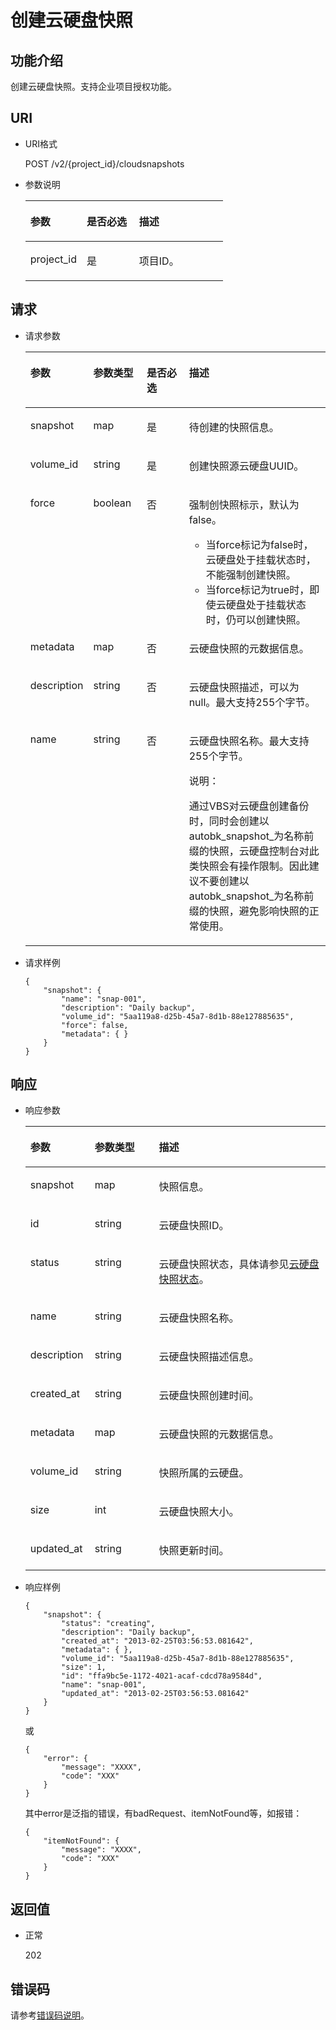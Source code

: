 # 创建云硬盘快照<a name="ZH-CN_TOPIC_0142371617"></a>

## 功能介绍<a name="section29798282112049"></a>

创建云硬盘快照。支持企业项目授权功能。

## URI<a name="section56404342112049"></a>

-   URI格式

    POST /v2/\{project\_id\}/cloudsnapshots


-   参数说明

    <a name="zh-cn_topic_0051408624_table28484833104128"></a>
    <table><thead align="left"><tr id="zh-cn_topic_0051408624_row60547305104128"><th class="cellrowborder" valign="top" width="28.57%" id="mcps1.1.4.1.1"><p id="zh-cn_topic_0051408624_p5384679104128"><a name="zh-cn_topic_0051408624_p5384679104128"></a><a name="zh-cn_topic_0051408624_p5384679104128"></a>参数</p>
    </th>
    <th class="cellrowborder" valign="top" width="26.529999999999998%" id="mcps1.1.4.1.2"><p id="zh-cn_topic_0051408624_p33505894104128"><a name="zh-cn_topic_0051408624_p33505894104128"></a><a name="zh-cn_topic_0051408624_p33505894104128"></a>是否必选</p>
    </th>
    <th class="cellrowborder" valign="top" width="44.9%" id="mcps1.1.4.1.3"><p id="zh-cn_topic_0051408624_p29622926104128"><a name="zh-cn_topic_0051408624_p29622926104128"></a><a name="zh-cn_topic_0051408624_p29622926104128"></a>描述</p>
    </th>
    </tr>
    </thead>
    <tbody><tr id="zh-cn_topic_0051408624_row50646790104128"><td class="cellrowborder" valign="top" width="28.57%" headers="mcps1.1.4.1.1 "><p id="zh-cn_topic_0051408624_p8749302104128"><a name="zh-cn_topic_0051408624_p8749302104128"></a><a name="zh-cn_topic_0051408624_p8749302104128"></a>project_id</p>
    </td>
    <td class="cellrowborder" valign="top" width="26.529999999999998%" headers="mcps1.1.4.1.2 "><p id="zh-cn_topic_0051408624_p37604871104128"><a name="zh-cn_topic_0051408624_p37604871104128"></a><a name="zh-cn_topic_0051408624_p37604871104128"></a>是</p>
    </td>
    <td class="cellrowborder" valign="top" width="44.9%" headers="mcps1.1.4.1.3 "><p id="zh-cn_topic_0051408624_p26095712104128"><a name="zh-cn_topic_0051408624_p26095712104128"></a><a name="zh-cn_topic_0051408624_p26095712104128"></a>项目ID。</p>
    </td>
    </tr>
    </tbody>
    </table>


## 请求<a name="section54272198112126"></a>

-   请求参数

    <a name="zh-cn_topic_0051408624_table16590896104128"></a>
    <table><thead align="left"><tr id="zh-cn_topic_0051408624_row60389002104128"><th class="cellrowborder" valign="top" width="18%" id="mcps1.1.5.1.1"><p id="zh-cn_topic_0051408624_p59671014104128"><a name="zh-cn_topic_0051408624_p59671014104128"></a><a name="zh-cn_topic_0051408624_p59671014104128"></a>参数</p>
    </th>
    <th class="cellrowborder" valign="top" width="18%" id="mcps1.1.5.1.2"><p id="zh-cn_topic_0051408624_p1513999104128"><a name="zh-cn_topic_0051408624_p1513999104128"></a><a name="zh-cn_topic_0051408624_p1513999104128"></a>参数类型</p>
    </th>
    <th class="cellrowborder" valign="top" width="15%" id="mcps1.1.5.1.3"><p id="zh-cn_topic_0051408624_p55525100104128"><a name="zh-cn_topic_0051408624_p55525100104128"></a><a name="zh-cn_topic_0051408624_p55525100104128"></a>是否必选</p>
    </th>
    <th class="cellrowborder" valign="top" width="49%" id="mcps1.1.5.1.4"><p id="zh-cn_topic_0051408624_p1239270104128"><a name="zh-cn_topic_0051408624_p1239270104128"></a><a name="zh-cn_topic_0051408624_p1239270104128"></a>描述</p>
    </th>
    </tr>
    </thead>
    <tbody><tr id="zh-cn_topic_0051408624_row33272036104128"><td class="cellrowborder" valign="top" width="18%" headers="mcps1.1.5.1.1 "><p id="zh-cn_topic_0051408624_p10680399104128"><a name="zh-cn_topic_0051408624_p10680399104128"></a><a name="zh-cn_topic_0051408624_p10680399104128"></a>snapshot</p>
    </td>
    <td class="cellrowborder" valign="top" width="18%" headers="mcps1.1.5.1.2 "><p id="zh-cn_topic_0051408624_p59805966104128"><a name="zh-cn_topic_0051408624_p59805966104128"></a><a name="zh-cn_topic_0051408624_p59805966104128"></a>map</p>
    </td>
    <td class="cellrowborder" valign="top" width="15%" headers="mcps1.1.5.1.3 "><p id="zh-cn_topic_0051408624_p12445066104128"><a name="zh-cn_topic_0051408624_p12445066104128"></a><a name="zh-cn_topic_0051408624_p12445066104128"></a>是</p>
    </td>
    <td class="cellrowborder" valign="top" width="49%" headers="mcps1.1.5.1.4 "><p id="zh-cn_topic_0051408624_p1417386104128"><a name="zh-cn_topic_0051408624_p1417386104128"></a><a name="zh-cn_topic_0051408624_p1417386104128"></a>待创建的快照信息。</p>
    </td>
    </tr>
    <tr id="zh-cn_topic_0051408624_row12756475104128"><td class="cellrowborder" valign="top" width="18%" headers="mcps1.1.5.1.1 "><p id="zh-cn_topic_0051408624_p26641549104128"><a name="zh-cn_topic_0051408624_p26641549104128"></a><a name="zh-cn_topic_0051408624_p26641549104128"></a>volume_id</p>
    </td>
    <td class="cellrowborder" valign="top" width="18%" headers="mcps1.1.5.1.2 "><p id="zh-cn_topic_0051408624_p10481847104128"><a name="zh-cn_topic_0051408624_p10481847104128"></a><a name="zh-cn_topic_0051408624_p10481847104128"></a>string</p>
    </td>
    <td class="cellrowborder" valign="top" width="15%" headers="mcps1.1.5.1.3 "><p id="zh-cn_topic_0051408624_p43723298104128"><a name="zh-cn_topic_0051408624_p43723298104128"></a><a name="zh-cn_topic_0051408624_p43723298104128"></a>是</p>
    </td>
    <td class="cellrowborder" valign="top" width="49%" headers="mcps1.1.5.1.4 "><p id="zh-cn_topic_0051408624_p51926262104128"><a name="zh-cn_topic_0051408624_p51926262104128"></a><a name="zh-cn_topic_0051408624_p51926262104128"></a>创建快照源云硬盘UUID。</p>
    </td>
    </tr>
    <tr id="zh-cn_topic_0051408624_row64683174104128"><td class="cellrowborder" valign="top" width="18%" headers="mcps1.1.5.1.1 "><p id="zh-cn_topic_0051408624_p4845737104128"><a name="zh-cn_topic_0051408624_p4845737104128"></a><a name="zh-cn_topic_0051408624_p4845737104128"></a>force</p>
    </td>
    <td class="cellrowborder" valign="top" width="18%" headers="mcps1.1.5.1.2 "><p id="zh-cn_topic_0051408624_p56960425104128"><a name="zh-cn_topic_0051408624_p56960425104128"></a><a name="zh-cn_topic_0051408624_p56960425104128"></a>boolean</p>
    </td>
    <td class="cellrowborder" valign="top" width="15%" headers="mcps1.1.5.1.3 "><p id="zh-cn_topic_0051408624_p50391693104128"><a name="zh-cn_topic_0051408624_p50391693104128"></a><a name="zh-cn_topic_0051408624_p50391693104128"></a>否</p>
    </td>
    <td class="cellrowborder" valign="top" width="49%" headers="mcps1.1.5.1.4 "><p id="zh-cn_topic_0051408624_p32530251113919"><a name="zh-cn_topic_0051408624_p32530251113919"></a><a name="zh-cn_topic_0051408624_p32530251113919"></a>强制创快照标示，默认为false。</p>
    <a name="zh-cn_topic_0051408624_ul60750582141455"></a><a name="zh-cn_topic_0051408624_ul60750582141455"></a><ul id="zh-cn_topic_0051408624_ul60750582141455"><li>当force标记为false时，云硬盘处于挂载状态时，不能强制创建快照。</li><li>当force标记为true时，即使云硬盘处于挂载状态时，仍可以创建快照。</li></ul>
    </td>
    </tr>
    <tr id="zh-cn_topic_0051408624_row26995886104128"><td class="cellrowborder" valign="top" width="18%" headers="mcps1.1.5.1.1 "><p id="zh-cn_topic_0051408624_p39183164104128"><a name="zh-cn_topic_0051408624_p39183164104128"></a><a name="zh-cn_topic_0051408624_p39183164104128"></a>metadata</p>
    </td>
    <td class="cellrowborder" valign="top" width="18%" headers="mcps1.1.5.1.2 "><p id="zh-cn_topic_0051408624_p19719755104128"><a name="zh-cn_topic_0051408624_p19719755104128"></a><a name="zh-cn_topic_0051408624_p19719755104128"></a>map</p>
    </td>
    <td class="cellrowborder" valign="top" width="15%" headers="mcps1.1.5.1.3 "><p id="zh-cn_topic_0051408624_p53796355104128"><a name="zh-cn_topic_0051408624_p53796355104128"></a><a name="zh-cn_topic_0051408624_p53796355104128"></a>否</p>
    </td>
    <td class="cellrowborder" valign="top" width="49%" headers="mcps1.1.5.1.4 "><p id="zh-cn_topic_0051408624_p62537483104128"><a name="zh-cn_topic_0051408624_p62537483104128"></a><a name="zh-cn_topic_0051408624_p62537483104128"></a>云硬盘快照的元数据信息。</p>
    </td>
    </tr>
    <tr id="zh-cn_topic_0051408624_row25966436104128"><td class="cellrowborder" valign="top" width="18%" headers="mcps1.1.5.1.1 "><p id="zh-cn_topic_0051408624_p22906600104128"><a name="zh-cn_topic_0051408624_p22906600104128"></a><a name="zh-cn_topic_0051408624_p22906600104128"></a>description</p>
    </td>
    <td class="cellrowborder" valign="top" width="18%" headers="mcps1.1.5.1.2 "><p id="zh-cn_topic_0051408624_p43495312104128"><a name="zh-cn_topic_0051408624_p43495312104128"></a><a name="zh-cn_topic_0051408624_p43495312104128"></a>string</p>
    </td>
    <td class="cellrowborder" valign="top" width="15%" headers="mcps1.1.5.1.3 "><p id="zh-cn_topic_0051408624_p33459397104128"><a name="zh-cn_topic_0051408624_p33459397104128"></a><a name="zh-cn_topic_0051408624_p33459397104128"></a>否</p>
    </td>
    <td class="cellrowborder" valign="top" width="49%" headers="mcps1.1.5.1.4 "><p id="zh-cn_topic_0051408624_p25856622104128"><a name="zh-cn_topic_0051408624_p25856622104128"></a><a name="zh-cn_topic_0051408624_p25856622104128"></a>云硬盘快照描述，可以为null。<span id="zh-cn_topic_0051408624_text59690989152428"><a name="zh-cn_topic_0051408624_text59690989152428"></a><a name="zh-cn_topic_0051408624_text59690989152428"></a>最大支持255个字节。</span></p>
    </td>
    </tr>
    <tr id="zh-cn_topic_0051408624_row31383010104128"><td class="cellrowborder" valign="top" width="18%" headers="mcps1.1.5.1.1 "><p id="zh-cn_topic_0051408624_p58995861104128"><a name="zh-cn_topic_0051408624_p58995861104128"></a><a name="zh-cn_topic_0051408624_p58995861104128"></a>name</p>
    </td>
    <td class="cellrowborder" valign="top" width="18%" headers="mcps1.1.5.1.2 "><p id="zh-cn_topic_0051408624_p13935408104128"><a name="zh-cn_topic_0051408624_p13935408104128"></a><a name="zh-cn_topic_0051408624_p13935408104128"></a>string</p>
    </td>
    <td class="cellrowborder" valign="top" width="15%" headers="mcps1.1.5.1.3 "><p id="zh-cn_topic_0051408624_p55026268104128"><a name="zh-cn_topic_0051408624_p55026268104128"></a><a name="zh-cn_topic_0051408624_p55026268104128"></a>否</p>
    </td>
    <td class="cellrowborder" valign="top" width="49%" headers="mcps1.1.5.1.4 "><p id="zh-cn_topic_0051408624_p27942720104128"><a name="zh-cn_topic_0051408624_p27942720104128"></a><a name="zh-cn_topic_0051408624_p27942720104128"></a>云硬盘快照名称。<span id="zh-cn_topic_0051408624_text26279838152439"><a name="zh-cn_topic_0051408624_text26279838152439"></a><a name="zh-cn_topic_0051408624_text26279838152439"></a>最大支持255个字节。</span></p>
    <div class="note" id="zh-cn_topic_0051408624_note12652884103214"><a name="zh-cn_topic_0051408624_note12652884103214"></a><a name="zh-cn_topic_0051408624_note12652884103214"></a><span class="notetitle"> 说明： </span><div class="notebody"><p id="zh-cn_topic_0051408624_p46767097103214"><a name="zh-cn_topic_0051408624_p46767097103214"></a><a name="zh-cn_topic_0051408624_p46767097103214"></a>通过VBS对云硬盘创建备份时，同时会创建以autobk_snapshot_为名称前缀的快照，云硬盘控制台对此类快照会有操作限制。因此建议不要创建以autobk_snapshot_为名称前缀的快照，避免影响快照的正常使用。</p>
    </div></div>
    </td>
    </tr>
    </tbody>
    </table>


-   请求样例

    ```
    {
        "snapshot": {
            "name": "snap-001", 
            "description": "Daily backup", 
            "volume_id": "5aa119a8-d25b-45a7-8d1b-88e127885635", 
            "force": false, 
            "metadata": { }
        }
    }
    ```


## 响应<a name="section50618846112239"></a>

-   响应参数

    <a name="zh-cn_topic_0051408624_table3822335104128"></a>
    <table><thead align="left"><tr id="zh-cn_topic_0051408624_row44730354104128"><th class="cellrowborder" valign="top" width="21.43%" id="mcps1.1.4.1.1"><p id="zh-cn_topic_0051408624_p66388932104128"><a name="zh-cn_topic_0051408624_p66388932104128"></a><a name="zh-cn_topic_0051408624_p66388932104128"></a>参数</p>
    </th>
    <th class="cellrowborder" valign="top" width="21.43%" id="mcps1.1.4.1.2"><p id="zh-cn_topic_0051408624_p8794435104128"><a name="zh-cn_topic_0051408624_p8794435104128"></a><a name="zh-cn_topic_0051408624_p8794435104128"></a>参数类型</p>
    </th>
    <th class="cellrowborder" valign="top" width="57.14%" id="mcps1.1.4.1.3"><p id="zh-cn_topic_0051408624_p53776742104128"><a name="zh-cn_topic_0051408624_p53776742104128"></a><a name="zh-cn_topic_0051408624_p53776742104128"></a>描述</p>
    </th>
    </tr>
    </thead>
    <tbody><tr id="zh-cn_topic_0051408624_row60948826104128"><td class="cellrowborder" valign="top" width="21.43%" headers="mcps1.1.4.1.1 "><p id="zh-cn_topic_0051408624_p37907867104128"><a name="zh-cn_topic_0051408624_p37907867104128"></a><a name="zh-cn_topic_0051408624_p37907867104128"></a>snapshot</p>
    </td>
    <td class="cellrowborder" valign="top" width="21.43%" headers="mcps1.1.4.1.2 "><p id="zh-cn_topic_0051408624_p50638352104128"><a name="zh-cn_topic_0051408624_p50638352104128"></a><a name="zh-cn_topic_0051408624_p50638352104128"></a>map</p>
    </td>
    <td class="cellrowborder" valign="top" width="57.14%" headers="mcps1.1.4.1.3 "><p id="zh-cn_topic_0051408624_p49352120104128"><a name="zh-cn_topic_0051408624_p49352120104128"></a><a name="zh-cn_topic_0051408624_p49352120104128"></a>快照信息。</p>
    </td>
    </tr>
    <tr id="zh-cn_topic_0051408624_row41515896104128"><td class="cellrowborder" valign="top" width="21.43%" headers="mcps1.1.4.1.1 "><p id="zh-cn_topic_0051408624_p7344400104128"><a name="zh-cn_topic_0051408624_p7344400104128"></a><a name="zh-cn_topic_0051408624_p7344400104128"></a>id</p>
    </td>
    <td class="cellrowborder" valign="top" width="21.43%" headers="mcps1.1.4.1.2 "><p id="zh-cn_topic_0051408624_p58025504104128"><a name="zh-cn_topic_0051408624_p58025504104128"></a><a name="zh-cn_topic_0051408624_p58025504104128"></a>string</p>
    </td>
    <td class="cellrowborder" valign="top" width="57.14%" headers="mcps1.1.4.1.3 "><p id="zh-cn_topic_0051408624_p63859146104128"><a name="zh-cn_topic_0051408624_p63859146104128"></a><a name="zh-cn_topic_0051408624_p63859146104128"></a>云硬盘快照ID。</p>
    </td>
    </tr>
    <tr id="zh-cn_topic_0051408624_row37861410104128"><td class="cellrowborder" valign="top" width="21.43%" headers="mcps1.1.4.1.1 "><p id="zh-cn_topic_0051408624_p46875355104128"><a name="zh-cn_topic_0051408624_p46875355104128"></a><a name="zh-cn_topic_0051408624_p46875355104128"></a>status</p>
    </td>
    <td class="cellrowborder" valign="top" width="21.43%" headers="mcps1.1.4.1.2 "><p id="zh-cn_topic_0051408624_p38807409104128"><a name="zh-cn_topic_0051408624_p38807409104128"></a><a name="zh-cn_topic_0051408624_p38807409104128"></a>string</p>
    </td>
    <td class="cellrowborder" valign="top" width="57.14%" headers="mcps1.1.4.1.3 "><p id="zh-cn_topic_0051408624_p4381265104128"><a name="zh-cn_topic_0051408624_p4381265104128"></a><a name="zh-cn_topic_0051408624_p4381265104128"></a>云硬盘快照状态，具体请参见<a href="云硬盘快照状态.md">云硬盘快照状态</a>。</p>
    </td>
    </tr>
    <tr id="zh-cn_topic_0051408624_row39431393104128"><td class="cellrowborder" valign="top" width="21.43%" headers="mcps1.1.4.1.1 "><p id="zh-cn_topic_0051408624_p39826261104128"><a name="zh-cn_topic_0051408624_p39826261104128"></a><a name="zh-cn_topic_0051408624_p39826261104128"></a>name</p>
    </td>
    <td class="cellrowborder" valign="top" width="21.43%" headers="mcps1.1.4.1.2 "><p id="zh-cn_topic_0051408624_p4701738104128"><a name="zh-cn_topic_0051408624_p4701738104128"></a><a name="zh-cn_topic_0051408624_p4701738104128"></a>string</p>
    </td>
    <td class="cellrowborder" valign="top" width="57.14%" headers="mcps1.1.4.1.3 "><p id="zh-cn_topic_0051408624_p45139478104128"><a name="zh-cn_topic_0051408624_p45139478104128"></a><a name="zh-cn_topic_0051408624_p45139478104128"></a>云硬盘快照名称。</p>
    </td>
    </tr>
    <tr id="zh-cn_topic_0051408624_row3602118104128"><td class="cellrowborder" valign="top" width="21.43%" headers="mcps1.1.4.1.1 "><p id="zh-cn_topic_0051408624_p23336160104128"><a name="zh-cn_topic_0051408624_p23336160104128"></a><a name="zh-cn_topic_0051408624_p23336160104128"></a>description</p>
    </td>
    <td class="cellrowborder" valign="top" width="21.43%" headers="mcps1.1.4.1.2 "><p id="zh-cn_topic_0051408624_p11180798104128"><a name="zh-cn_topic_0051408624_p11180798104128"></a><a name="zh-cn_topic_0051408624_p11180798104128"></a>string</p>
    </td>
    <td class="cellrowborder" valign="top" width="57.14%" headers="mcps1.1.4.1.3 "><p id="zh-cn_topic_0051408624_p7230824104128"><a name="zh-cn_topic_0051408624_p7230824104128"></a><a name="zh-cn_topic_0051408624_p7230824104128"></a>云硬盘快照描述信息。</p>
    </td>
    </tr>
    <tr id="zh-cn_topic_0051408624_row65077419104128"><td class="cellrowborder" valign="top" width="21.43%" headers="mcps1.1.4.1.1 "><p id="zh-cn_topic_0051408624_p36779556104128"><a name="zh-cn_topic_0051408624_p36779556104128"></a><a name="zh-cn_topic_0051408624_p36779556104128"></a>created_at</p>
    </td>
    <td class="cellrowborder" valign="top" width="21.43%" headers="mcps1.1.4.1.2 "><p id="zh-cn_topic_0051408624_p26354021104128"><a name="zh-cn_topic_0051408624_p26354021104128"></a><a name="zh-cn_topic_0051408624_p26354021104128"></a>string</p>
    </td>
    <td class="cellrowborder" valign="top" width="57.14%" headers="mcps1.1.4.1.3 "><p id="zh-cn_topic_0051408624_p36300897104128"><a name="zh-cn_topic_0051408624_p36300897104128"></a><a name="zh-cn_topic_0051408624_p36300897104128"></a>云硬盘快照创建时间。</p>
    </td>
    </tr>
    <tr id="zh-cn_topic_0051408624_row58272623104128"><td class="cellrowborder" valign="top" width="21.43%" headers="mcps1.1.4.1.1 "><p id="zh-cn_topic_0051408624_p22462033104128"><a name="zh-cn_topic_0051408624_p22462033104128"></a><a name="zh-cn_topic_0051408624_p22462033104128"></a>metadata</p>
    </td>
    <td class="cellrowborder" valign="top" width="21.43%" headers="mcps1.1.4.1.2 "><p id="zh-cn_topic_0051408624_p7485408104128"><a name="zh-cn_topic_0051408624_p7485408104128"></a><a name="zh-cn_topic_0051408624_p7485408104128"></a>map</p>
    </td>
    <td class="cellrowborder" valign="top" width="57.14%" headers="mcps1.1.4.1.3 "><p id="zh-cn_topic_0051408624_p55185187104128"><a name="zh-cn_topic_0051408624_p55185187104128"></a><a name="zh-cn_topic_0051408624_p55185187104128"></a>云硬盘快照的元数据信息。</p>
    </td>
    </tr>
    <tr id="zh-cn_topic_0051408624_row26904637104128"><td class="cellrowborder" valign="top" width="21.43%" headers="mcps1.1.4.1.1 "><p id="zh-cn_topic_0051408624_p31791970104128"><a name="zh-cn_topic_0051408624_p31791970104128"></a><a name="zh-cn_topic_0051408624_p31791970104128"></a>volume_id</p>
    </td>
    <td class="cellrowborder" valign="top" width="21.43%" headers="mcps1.1.4.1.2 "><p id="zh-cn_topic_0051408624_p25012792104128"><a name="zh-cn_topic_0051408624_p25012792104128"></a><a name="zh-cn_topic_0051408624_p25012792104128"></a>string</p>
    </td>
    <td class="cellrowborder" valign="top" width="57.14%" headers="mcps1.1.4.1.3 "><p id="zh-cn_topic_0051408624_p27759637104128"><a name="zh-cn_topic_0051408624_p27759637104128"></a><a name="zh-cn_topic_0051408624_p27759637104128"></a>快照所属的云硬盘。</p>
    </td>
    </tr>
    <tr id="zh-cn_topic_0051408624_row48510149104128"><td class="cellrowborder" valign="top" width="21.43%" headers="mcps1.1.4.1.1 "><p id="zh-cn_topic_0051408624_p37007959104128"><a name="zh-cn_topic_0051408624_p37007959104128"></a><a name="zh-cn_topic_0051408624_p37007959104128"></a>size</p>
    </td>
    <td class="cellrowborder" valign="top" width="21.43%" headers="mcps1.1.4.1.2 "><p id="zh-cn_topic_0051408624_p44854718104128"><a name="zh-cn_topic_0051408624_p44854718104128"></a><a name="zh-cn_topic_0051408624_p44854718104128"></a>int</p>
    </td>
    <td class="cellrowborder" valign="top" width="57.14%" headers="mcps1.1.4.1.3 "><p id="zh-cn_topic_0051408624_p19441706104128"><a name="zh-cn_topic_0051408624_p19441706104128"></a><a name="zh-cn_topic_0051408624_p19441706104128"></a>云硬盘快照大小。</p>
    </td>
    </tr>
    <tr id="zh-cn_topic_0051408624_row40757631104128"><td class="cellrowborder" valign="top" width="21.43%" headers="mcps1.1.4.1.1 "><p id="zh-cn_topic_0051408624_p13033849104128"><a name="zh-cn_topic_0051408624_p13033849104128"></a><a name="zh-cn_topic_0051408624_p13033849104128"></a>updated_at</p>
    </td>
    <td class="cellrowborder" valign="top" width="21.43%" headers="mcps1.1.4.1.2 "><p id="zh-cn_topic_0051408624_p49108876104128"><a name="zh-cn_topic_0051408624_p49108876104128"></a><a name="zh-cn_topic_0051408624_p49108876104128"></a>string</p>
    </td>
    <td class="cellrowborder" valign="top" width="57.14%" headers="mcps1.1.4.1.3 "><p id="zh-cn_topic_0051408624_p13680922104128"><a name="zh-cn_topic_0051408624_p13680922104128"></a><a name="zh-cn_topic_0051408624_p13680922104128"></a>快照更新时间。</p>
    </td>
    </tr>
    </tbody>
    </table>


-   响应样例

    ```
    {
        "snapshot": {
            "status": "creating", 
            "description": "Daily backup", 
            "created_at": "2013-02-25T03:56:53.081642", 
            "metadata": { }, 
            "volume_id": "5aa119a8-d25b-45a7-8d1b-88e127885635", 
            "size": 1, 
            "id": "ffa9bc5e-1172-4021-acaf-cdcd78a9584d", 
            "name": "snap-001", 
            "updated_at": "2013-02-25T03:56:53.081642"
        }
    }
    ```

    或

    ```
    {
        "error": {
            "message": "XXXX", 
            "code": "XXX"
        }
    }
    ```

    其中error是泛指的错误，有badRequest、itemNotFound等，如报错：

    ```
    {
        "itemNotFound": {
            "message": "XXXX", 
            "code": "XXX"
        }
    }
    ```


## 返回值<a name="section16529200112352"></a>

-   正常

    202


## 错误码<a name="section431317151242"></a>

请参考[错误码说明](错误码说明.md)。

